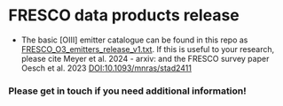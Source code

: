 # FRESCO data products release

- The basic [OIII] emitter catalogue can be found in this repo as [FRESCO_O3_emitters_release_v1.txt](https://github.com/rameyer/fresco/blob/main/FRESCO_O3_emitters_release_v1.txt). If this is useful to your research, please cite Meyer et al. 2024 - arxiv: and the FRESCO survey paper Oesch et al. 2023 [DOI:10.1093/mnras/stad2411](https://doi.org/10.1093/mnras/stad2411)

### Please get in touch if you need additional information!
